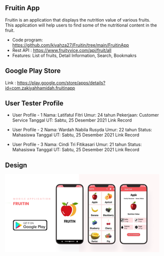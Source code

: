 ## Fruitin App
Fruitin is an application that displays the nutrition value of various fruits. This application will help users to find some of the nutritional content in the fruit.

  * Code program: https://github.com/kiyahza27/Fruitin/tree/main/FruitinApp
  * Rest API : https://www.fruityvice.com/api/fruit/all
  * Features: List of fruits, Detail Information, Search, Bookmakrs

## Google Play Store
Link : https://play.google.com/store/apps/details?id=com.zakiyahhamidah.fruitinapp

## User Tester Profile
 * User Profile - 1
   Nama: Latifatul Fitri
   Umur: 24 tahun
   Pekerjaan: Customer Service
   Tanggal UT: Sabtu, 25 Desember 2021
   Link Record
   
   
 * User Profile - 2
   Nama: Wardah Nabila Rusyda
   Umur: 22 tahun
   Status: Mahasiswa
   Tanggal UT: Sabtu, 25 Desember 2021
   Link Record
   
   
 * User Profile - 3 
   Nama: Cindi Tri Fitikasari
   Umur: 21 tahun
   Status: Mahasiswa
   Tanggal UT: Sabtu, 25 Desember 2021
   Link Record 


## Design  
![Image of UI Design](https://github.com/kiyahza27/Fruitin/blob/main/Screenshots/fruitin%20UI%20design.png)
